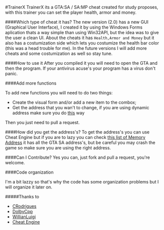 #TrainerX
TrainerX its a GTA:SA / SA:MP cheat created for study proposes, with this trainer you can set the player health, armor and money.

####Which type of cheat it has?
The new version (2.0) has a new GUI (Graphical User Interface), I created it by using the Windows Forms aplication thats a way simple than using Win32API, but the idea was to give the user a clean UI.
About the cheats it has `Health,Armor and Money` but it also has a costumization side which lets you costumize the health bar color (this was a head trouble for me). In the future versions I will add more cheats and some costumization as well so stay tune.

####How to use it
After you compiled it you will need to open the GTA and then the program.
If your antivirus acuse's your program has a virus don't panic. 

####Add more functions

To add new functions you will need to do two things:
  - Create the visual form and/or add a new item to the combox;
  - Get the address that you wan't to change, if you are using dynamic address make sure you do [this](https://github.com/RebeloX/TrainerX/issues/7) way

Then you just need to pull a request.

####How did you get the address's?
To get the address's you can use Cheat Engine but if you are to lazy you can check [this list of Memory Address](http://www.gtamodding.com/?title=Memory_Addresses_(SA) ) it has all the GTA SA address's, but be careful you may crash the game so make sure you are using the right address.

####Can I Contribute?
Yes you can, just fork and pull a request, you're welcome.

####Code organization

I'm a bit lazzy so that's why the code has some organization problems but I will organize it later on.

#####Thanks to
* [CRodrigues](https://github.com/crodriguespt)
* [DolbyCpp](https://github.com/DolbyCpp)
* [WillianLuigi](https://github.com/WillianLuigi)
* [Cheat Engine](http://www.cheatengine.org/)


